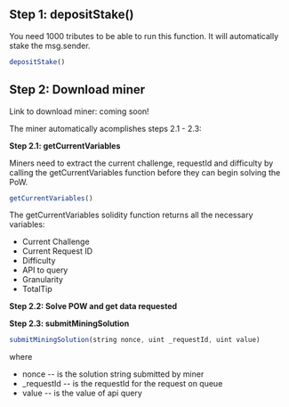 


## Step 1: depositStake()

You need 1000 tributes to be able to run this function. It will automatically stake the msg.sender. 

```javascript
depositStake() 
```

## Step 2: Download miner
Link to download miner: coming soon!

The miner automatically acomplishes steps 2.1 - 2.3: 

<b>Step 2.1: getCurrentVariables</b>

Miners need to extract the current challenge, requestId and difficulty by calling the getCurrentVariables function before they can begin solving the PoW.

```javascript
getCurrentVariables()
```
The getCurrentVariables solidity function returns all the necessary variables:

* Current Challenge
* Current Request ID
* Difficulty
* API to query
* Granularity
* TotalTip

<b>Step 2.2: Solve POW and get data requested</b>

<b>Step 2.3: submitMiningSolution</b>

```javascript
submitMiningSolution(string nonce, uint _requestId, uint value)
```

where 

  * nonce -- is the solution string submitted by miner
  * \_requestId -- is the requestId for the request on queue
  * value -- is the value of api query